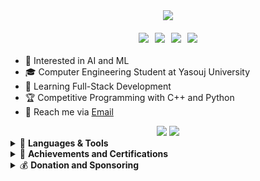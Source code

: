 <!DOCTYPE html>
<html>
<div align="center">
  <img src="https://readme-typing-svg.demolab.com?font=Fira+Code&weight=600&size=30&duration=4000&pause=1500&color=34FF1F&width=555&lines=%F0%9F%91%8B+Hi%2C+I'm+Reza;Hardworking+Programmer;Software+Engineer;Always+learning+%F0%9F%A4%96" />
  
  <div class="badges" style="display: flex; gap: 10px; justify-content: center; margin: 20px 0;">
    <a href="https://github.com/RezaGooner">
      <img src="https://img.shields.io/badge/GitHub-RezaGooner-181717?style=for-the-badge&logo=github" />
    </a>
    <a href="https://t.me/RezaGooner">
      <img src="https://img.shields.io/badge/Telegram-RezaGooner-2CA5E0?style=for-the-badge&logo=telegram" />
    </a>
    <a href="mailto:RezaAsadiProgrammer@gmail.com">
      <img src="https://img.shields.io/badge/Email-Professional%20Mail-D14836?style=for-the-badge&logo=gmail" />
    </a>
    <a href="https://x.com/RezaGooner">
      <img src="https://img.shields.io/badge/X-000000?style=for-the-badge&logo=x&logoColor=white" />
    </a>
  </div>
</div>
        <ul>
            <li>👀 Interested in AI and ML</li>
            <li>🎓 Computer Engineering Student at Yasouj University</li>
            <li>🌱 Learning Full-Stack Development</li>
            <li>🏆 Competitive Programming with C++ and Python</li>
            <li>📧 Reach me via <a href="mailto:RezaAsadiProgrammer@gmail.com" target="_blank">Email</a></li>
        </ul>
<div align="center">
  <img src="https://github-readme-stats.vercel.app/api?username=RezaGooner&show_icons=true&theme=dark&hide_border=true&include_all_commits=true" />
  <img src="https://github-readme-streak-stats.herokuapp.com/?user=RezaGooner&theme=dark&hide_border=true" />
</div>             
    <details>
    <summary>🚀 <strong>Languages & Tools</strong></summary>
    <div align="center">
    <table>
  <tr>
    <th>🛠️ Core Tech</th>
    <th>🎮 Game Dev</th>
    <th>🧩 User Interface</th>
  </tr>
  <tr>
    <td>
      <!-- Python -->
      <img src="https://img.shields.io/badge/Python-0058b5?logo=python&logoColor=white&style=flat&labelColor=transparent&color=0058b5" />
      <!-- C++ -->
      <img src="https://img.shields.io/badge/C++-00b802?logo=c%2B%2B&logoColor=white&style=flat&labelColor=transparent&color=00b802" />
    </td>
    <td>
      <!-- SFML -->
      <img src="https://img.shields.io/badge/SFML-00b802?logo=sfml&logoColor=white&style=flat&labelColor=transparent&color=00b802" />
    </td>
    <td>
      <!-- Qt C++ -->
      <img src="https://img.shields.io/badge/Qt_C++-00b802?logo=qt&logoColor=white&style=flat&labelColor=transparent&color=00b802" />
      <!-- Tkinter -->
      <img src="https://img.shields.io/badge/Tkinter-0058b5?logo=python&logoColor=white&style=flat&labelColor=transparent&color=0058b5" />
    </td>
  </tr>
  
  <tr>
    <td colspan="3" style="padding: 15px 0 5px 0;">
      <h4 style="margin: 0; color: #34FF1F; border-bottom: 2px solid #34FF1F; padding-bottom: 5px;">
        📊 Data Science & 🧠 NLP
      </h4>
    </td>
  </tr>
  
  <tr>
    <td>
      <!-- Pandas -->
      <img src="https://img.shields.io/badge/Pandas-0058b5?logo=pandas&logoColor=white&style=flat&labelColor=transparent&color=0058b5" />
      <!-- Matplotlib -->
      <img src="https://img.shields.io/badge/Matplotlib-0058b5?logo=matplotlib&logoColor=white&style=flat&labelColor=transparent&color=0058b5" />
    </td>
    <td>
      <!-- NumPy -->
      <img src="https://img.shields.io/badge/NumPy-0058b5?logo=numpy&logoColor=white&style=flat&labelColor=transparent&color=0058b5" />
      <!-- Gensim -->
      <img src="https://img.shields.io/badge/Gensim-0058b5?logo=python&logoColor=white&style=flat&labelColor=transparent&color=0058b5" />
    </td>
    <td>
      <!-- NLTK -->
      <img src="https://img.shields.io/badge/NLTK-0058b5?logo=python&logoColor=white&style=flat&labelColor=transparent&color=0058b5" />
      <!-- spaCy -->
      <img src="https://img.shields.io/badge/spaCy-0058b5?logo=spacy&logoColor=white&style=flat&labelColor=transparent&color=0058b5" />
    </td>
  </tr>  
  <tr>
    <td colspan="3" style="padding: 15px 0 5px 0;">
      <h4 style="margin: 0; color: #34FF1F; border-bottom: 2px solid #34FF1F; padding-bottom: 5px;">
        🤖 Deep Learning Frameworks
      </h4>
    </td>
  </tr>
  
  <tr>
    <td>
      <!-- TensorFlow -->
      <img src="https://img.shields.io/badge/TensorFlow-FF6F00?logo=tensorflow&logoColor=white&style=flat&labelColor=transparent" 
            </td>
    <td>
      <!-- Keras -->
      <img src="https://img.shields.io/badge/Keras-D00000?logo=keras&logoColor=white&style=flat&labelColor=transparent" />
    </td>
    <td>
      <!-- PyTorch -->
      <img src="https://img.shields.io/badge/PyTorch-EE4C2C?logo=pytorch&logoColor=white&style=flat&labelColor=transparent" />
    </td>
  </tr>
  
  <tr>
    <td colspan="3" style="padding: 15px 0 5px 0;">
      <h4 style="margin: 0; color: #34FF1F; border-bottom: 2px solid #34FF1F; padding-bottom: 5px;">
        🤖 Large Language Models (LLM)
      </h4>
    </td>
  </tr>
  
  <tr>
    <td colspan="3">
      <!-- LangChain -->
      <img src="https://img.shields.io/badge/LangChain-00A67E?logo=python&logoColor=white&style=flat&labelColor=transparent&color=00A67E" />
      <!-- Cohere -->
      <img src="https://img.shields.io/badge/Cohere-FFFFFF?logo=cohere&logoColor=black&style=flat&labelColor=transparent" />
    </td>
  </tr>
</table>

</table>    
    </div>
                <!-- Github.com/RezaGooner -->
</details>
    <details>
    <summary>🏅 <strong>Achievements and Certifications</strong></summary>
    <div style="text-align: left; direction: ltr;">
        <table style="width: 100%; border-collapse: collapse;">
            <!-- Github.com/RezaGooner -->
            <tr>
                <td style="border: 1px solid #30363d;">
                    <details>
                        <summary style="cursor: pointer; padding: 15px; border-bottom: 1px solid #34FF1F;">
                            🏆 ICPC 2024 Competition Result
                        </summary>
                        <div style="padding: 15px;">
                            <p>
                                The honor of securing the first-ever quota for Yasouj University and achieving 35th place in the Tehran site competitions.
                                <a href="https://icpc.sharif.edu/2024/scoreboard/" target="_blank">View Scoreboard</a>
                            </p>
                            <img src="https://github.com/user-attachments/assets/67434fa2-ed05-4540-a9d5-ebb1caa5d975" style="width: 50%; max-width: 250px; height: auto; border-radius: 8px;" />
                        </div>
                    </details>
                </td>
            </tr>
            <tr>
                <td style="border: 1px solid #30363d;">
                    <details>
                        <summary style="cursor: pointer; padding: 15px; border-bottom: 1px solid #34FF1F;">
                            📚 Data Structures Design
                        </summary>
                        <div style="padding: 15px;">
                            <p>
                                PERFECT grade certification in Quera Data Structures course.
                                <a href="https://quera.org/certificate/Flz0oEbP/" target="_blank">View Certificate</a>
                            </p>
                            <img src="https://github.com/user-attachments/assets/6fc0ae7c-a9ee-46de-bac2-54bc4e0680b0" style="width: 50%; max-width: 250px; height: auto; border-radius: 8px;" />
                        </div>
                    </details>
                </td>
            </tr>
            <tr>
                <td style="border: 1px solid #30363d;">
                    <details>
                        <summary style="cursor: pointer; padding: 15px; border-bottom: 1px solid #34FF1F;">
                            📊 Data Analysis with Python
                        </summary>
                        <div style="padding: 15px;">
                            <p>
                                VERY GOOD grade certification in Quera Data Analysis course.
                                <a href="https://quera.org/certificate/QMcPIyhT/" target="_blank">View Certificate</a>
                            </p>
                            <img src="https://github.com/user-attachments/assets/0a541ce6-1092-44a0-a04e-ed5631ddb200" style="width: 50%; max-width: 250px; height: auto; border-radius: 8px;" />
                        </div>
                    </details>
                </td>
            </tr>
                        <!-- Github.com/RezaGooner -->
          <tr>
                <td style="border: 1px solid #30363d;">
                    <details>
                        <summary style="cursor: pointer; padding: 15px; border-bottom: 1px solid #34FF1F;">
                            🗣 Natural Language Processing
                        </summary>
                        <div style="padding: 15px;">
                            <p>
                                PERFECT grade certification in Quera NLP(Natural Language Processing) course.
                                <a href="https://quera.org/certificate/4Ptal4Nw/" target="_blank">View Certificate</a>
                            </p>
                            <img src="https://github.com/user-attachments/assets/d473f7e6-5b43-4cee-b090-4dafdf16ca12" style="width: 50%; max-width: 250px; height: auto; border-radius: 8px;" />
                        </div>
                    </details>
                </td>
            </tr>
          <tr>
                <td style="border: 1px solid #30363d;">
                    <details>
                        <summary style="cursor: pointer; padding: 15px; border-bottom: 1px solid #34FF1F;">
                            🤖 Large Language Models
                        </summary>
                        <div style="padding: 15px;">
                            <p>
                                PERFECT grade certification in Quera LLM(Large Language Models) course.
                                <a href="https://quera.org/certificate/99DoHWjF/" target="_blank">View Certificate</a>
                            </p>
                            <img src="https://github.com/user-attachments/assets/1a1b18c1-8abf-422c-83e9-2ef26445d2ee" style="width: 50%; max-width: 250px; height: auto; border-radius: 8px;" />
                    </details>
                </td>
            </tr>
            <tr>
                <td style="border: 1px solid #30363d;">
                    <details>
                        <summary style="cursor: pointer; padding: 15px; border-bottom: 1px solid #34FF1F;">
                            🧠 Deep Learning
                        </summary>
                        <div style="padding: 15px;">
                            <p>
                                VERY GOOD grade certification in Quera Deep Learning course.
                                <a href="https://quera.org/certificate/A08MbVsz/" target="_blank">View Certificate</a>
                            </p>
                            <img src="https://github.com/user-attachments/assets/c0fbf1f3-8504-4d08-9e88-a2db179ff957" style="width: 50%; max-width: 250px; height: auto; border-radius: 8px;" />
                    </details>
                </td>
            </tr>
        </table>
    </div>
</details>  
<details>
  <summary>💰 <strong>Donation and Sponsoring</strong></summary>
  <div style="text-align: left; direction: ltr;">
    <p>
      Due to political sanctions, I cannot use payment gateways like PayPal, and the best way is to transfer digital currency. Your support will be very valuable and promising for me.
    </p>
    <ul style="list-style: none; padding: 0;">
      <li style="margin-bottom: 15px;">
        <div style="display: flex; align-items: center; gap: 10px;">
          <img src="https://cryptologos.cc/logos/bitcoin-btc-logo.svg" width="30" />
          <strong>Bitcoin (BTC):</strong>
        </div>
        <code>158ydszwvJ8UZKg242NKJQCv7HNFzS78Kb</code>
      </li>
      <li style="margin-bottom: 15px;">
        <div style="display: flex; align-items: center; gap: 10px;">
          <img src="https://cryptologos.cc/logos/ethereum-eth-logo.svg" width="30" />
          <strong>Ethereum (ETH - ERC20):</strong>
        </div>
        <code>0x29376fF1359f16CEa7be478b482e40fcfa9e98A3</code>
      </li>
      <li style="margin-bottom: 15px;">
        <div style="display: flex; align-items: center; gap: 10px;">
          <img src="https://cryptologos.cc/logos/tether-usdt-logo.svg" width="30" />
          <strong>Tether (USDT - ERC20):</strong>
        </div>
        <code>0x29376fF1359f16CEa7be478b482e40fcfa9e98A3</code>
      </li>
      <li style="margin-bottom: 15px;">
        <div style="display: flex; align-items: center; gap: 10px;">
          <img src="https://cryptologos.cc/logos/litecoin-ltc-logo.svg" width="30" />
          <strong>Litecoin (LTC):</strong>
        </div>
        <code>LWHRTdrQXwzCjocwhEXJxscJnUuMybtZTF</code>
      </li>
      <li style="margin-bottom: 15px;">
        <div style="display: flex; align-items: center; gap: 10px;">
          <img src="https://cryptologos.cc/logos/tron-trx-logo.svg" width="30" />
          <strong>Tron-TRX (TRC-20):</strong>
        </div>
        <code>TDLZwhPvzY6P7bCsNudxyJ2i4DchyBw8fj</code>
      </li>
      <li style="margin-bottom: 15px;">
        <div style="display: flex; align-items: center; gap: 10px;">
          <img src="https://cryptologos.cc/logos/toncoin-ton-logo.svg" width="30" />
          <strong>TonCoin (TON):</strong>
        </div>
        <code>UQDBTOXXclOb4m_eMVpQWh4FFBBOdu73dvC4ReV98FV920B8</code>
        <div style="margin-top: 5px;">
          <strong>Memo-Code (Comment):</strong>
          <code>2713176977</code>
        </div>
                      <!-- Github.com/RezaGooner -->
      </li>
    </ul>
    <p style="margin-top: 20px;">
      Thank you for your support! 🙏
    </p>
  </div>
</details>
    </body>
